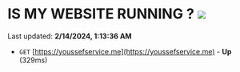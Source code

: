# IS MY WEBSITE RUNNING ? [![](https://img.shields.io/static/v1?label=Sponsor&message=%E2%9D%A4&logo=GitHub&color=%23fe8e86)](https://github.com/sponsors/<username>)

Last updated: **2/14/2024, 1:13:36 AM**

- `GET` [https://youssefservice.me](https://youssefservice.me) - **Up** (329ms)
